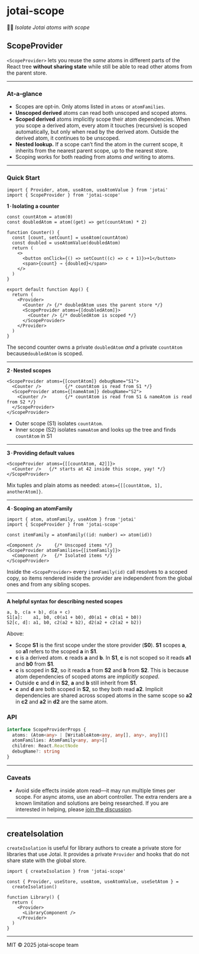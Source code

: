 # jotai-scope

👻🔭 *Isolate Jotai atoms with scope*

## ScopeProvider

`<ScopeProvider>` lets you reuse the *same* atoms in different parts of the React tree **without sharing state** while still be able to read other atoms from the parent store.

---

### At‑a‑glance

* Scopes are opt‑in. Only atoms listed in `atoms` or `atomFamilies`.
* **Unscoped derived** atoms can read both unscoped and scoped atoms.
* **Scoped derived** atoms implicitly scope their atom dependencies. When you scope a derived atom, every atom it touches (recursive) is scoped automatically, but only when read by the derived atom. Outside the derived atom, it continues to be unscoped.
* **Nested lookup.** If a scope can’t find the atom in the current scope, it inherits from the nearest parent scope, up to the nearest store.
* Scoping works for both reading from atoms *and* writing to atoms.

---

### Quick Start

```tsx
import { Provider, atom, useAtom, useAtomValue } from 'jotai'
import { ScopeProvider } from 'jotai-scope'
```

**1 · Isolating a counter**

```tsx
const countAtom = atom(0)
const doubledAtom = atom((get) => get(countAtom) * 2)

function Counter() {
  const [count, setCount] = useAtom(countAtom)
  const doubled = useAtomValue(doubledAtom)
  return (
    <>
      <button onClick={() => setCount((c) => c + 1)}>+1</button>
      <span>{count} → {doubled}</span>
    </>
  )
}

export default function App() {
  return (
    <Provider>
      <Counter /> {/* doubledAtom uses the parent store */}
      <ScopeProvider atoms={[doubledAtom]}>
        <Counter /> {/* doubledAtom is scoped */}
      </ScopeProvider>
    </Provider>
  )
}
```

The second counter owns a private `doubledAtom` *and* a private `countAtom` because`doubledAtom` is scoped.

---

**2 · Nested scopes**

```tsx
<ScopeProvider atoms={[countAtom]} debugName="S1">
  <Counter />         {/* countAtom is read from S1 */}
  <ScopeProvider atoms={[nameAtom]} debugName="S2">
    <Counter />       {/* countAtom is read from S1 & nameAtom is read from S2 */}
  </ScopeProvider>
</ScopeProvider>
```

* Outer scope (S1) isolates `countAtom`.
* Inner scope (S2) isolates `nameAtom` and looks up the tree and finds `countAtom` in S1

---

**3 · Providing default values**

```tsx
<ScopeProvider atoms={[[countAtom, 42]]}>
  <Counter />   {/* starts at 42 inside this scope, yay! */}
</ScopeProvider>
```

Mix tuples and plain atoms as needed: `atoms={[[countAtom, 1], anotherAtom]}`.

---

**4 · Scoping an atomFamily**

```tsx
import { atom, atomFamily, useAtom } from 'jotai'
import { ScopeProvider } from 'jotai-scope'

const itemFamily = atomFamily((id: number) => atom(id))

<Component />     {/* Unscoped items */}
<ScopeProvider atomFamilies={[itemFamily]}>
  <Component />   {/* Isolated items */}
</ScopeProvider>

```

Inside the `<ScopeProvider>` every `itemFamily(id)` call resolves to a scoped copy, so items rendered inside the provider are independent from the global ones and from any sibling scopes.

---

**A helpful syntax for describing nested scopes**

```
a, b, c(a + b), d(a + c)
S1[a]:    a1, b0, c0(a1 + b0), d0(a1 + c0(a1 + b0))
S2[c, d]: a1, b0, c2(a2 + b2), d2(a2 + c2(a2 + b2))
```
Above:
  - Scope **S1** is the first scope under the store provider (**S0**). **S1** scopes **a**, so **a1** refers to the scoped **a** in **S1**.
  - **c** is a derived atom. **c** reads **a** and **b**. In **S1**, **c** is not scoped so it reads **a1** and **b0** from **S1**.
  - **c** is scoped in **S2**, so it reads **a** from **S2** and **b** from **S2**. This is because atom dependencies of scoped atoms are _implicitly scoped_.
  - Outside **c** and **d** in **S2**, **a** and **b** still inherit from **S1**.
  - **c** and **d** are both scoped in **S2**, so they both read **a2**. Implicit dependencies are shared across scoped atoms in the same scope so **a2** in **c2** and **a2** in **d2** are the same atom.

### API

```ts
interface ScopeProviderProps {
  atoms: (Atom<any> | [WritableAtom<any, any[], any>, any])[]
  atomFamilies: AtomFamily<any, any>[]
  children: React.ReactNode
  debugName?: string
}
```

---

### Caveats

* Avoid side effects inside atom read—it may run multiple times per scope. For async atoms, use an abort controller. The extra renders are a known limitation and solutions are being researched. If you are interested in helping, please [join the discussion](https://github.com/jotaijs/jotai-scope/issues/25).

---

## createIsolation

`createIsolation` is useful for library authors to create a private store for libraries that use Jotai. It provides a private `Provider` and hooks that do not share state with the global store.

```tsx
import { createIsolation } from 'jotai-scope'

const { Provider, useStore, useAtom, useAtomValue, useSetAtom } =
  createIsolation()

function Library() {
  return (
    <Provider>
      <LibraryComponent />
    </Provider>
  )
}
```

---

MIT © 2025 jotai‑scope team
